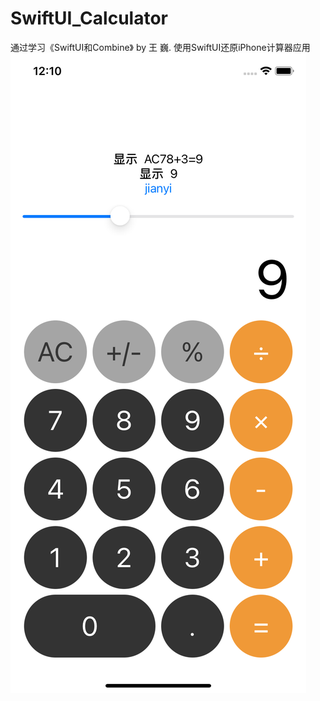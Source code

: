 # SwiftUI_Calculator
通过学习《SwiftUI和Combine》 by 王 巍. 使用SwiftUI还原iPhone计算器应用
![效果预览图](https://github.com/imwangxuesen/SwiftUI_Calculator/blob/master/Simulator%20Screen%20Shot%20-%20iPhone%2011%20-%202020-09-08%20at%2000.10.34.png?raw=true)

